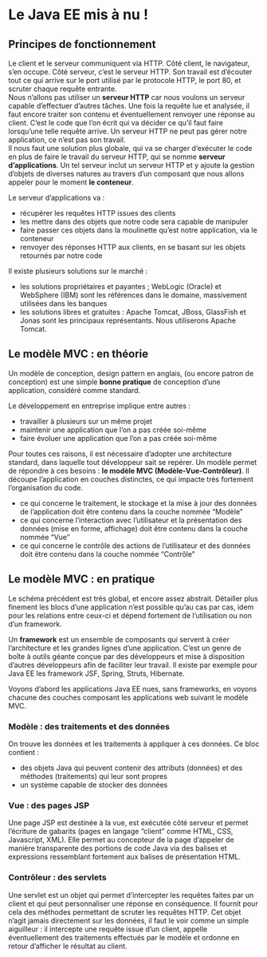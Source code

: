# Le Java EE mis à nu !

## Principes de fonctionnement
Le client et le serveur communiquent via HTTP. Côté client, le navigateur, s’en occupe. Côté serveur, c’est le serveur HTTP. Son travail est d’écouter tout ce qui arrive sur le port utilisé par le protocole HTTP, le port 80, et scruter chaque requête entrante.  
Nous n’allons pas utiliser un **serveur HTTP** car nous voulons un serveur capable d’effectuer d’autres tâches. Une fois la requête lue et analysée, il faut encore traiter son contenu et éventuellement renvoyer une réponse au client. C’est le code que l’on écrit qui va décider ce qu’il faut faire lorsqu’une telle requête arrive. Un serveur HTTP ne peut pas gérer notre application, ce n’est pas son travail.  
Il nous faut une solution plus globale, qui va se charger d’exécuter le code en plus de faire le travail du serveur HTTP, qui se nomme **serveur d’applications**. Un tel serveur inclut un serveur HTTP et y ajoute la gestion d’objets de diverses natures au travers d’un composant que nous allons appeler pour le moment **le conteneur**.

Le serveur d’applications va :
- récupérer les requêtes HTTP issues des clients
- les mettre dans des objets que notre code sera capable de manipuler
- faire passer ces objets dans la moulinette qu’est notre application, via le conteneur
- renvoyer des réponses HTTP aux clients, en se basant sur les objets retournés par notre code

Il existe plusieurs solutions sur le marché :
- les solutions propriétaires et payantes ; WebLogic (Oracle) et WebSphere (IBM) sont les références dans le domaine, massivement utilisées dans les banques
- les solutions libres et gratuites : Apache Tomcat, JBoss, GlassFish et Jonas sont les principaux représentants. Nous utiliserons Apache Tomcat.


## Le modèle MVC : en théorie

Un modèle de conception, design pattern en anglais, (ou encore patron de conception) est une simple **bonne pratique** de conception d’une application, considéré comme standard.

Le développement en entreprise implique entre autres :
- travailler à plusieurs sur un même projet
- maintenir une application que l’on a pas créée soi-même
- faire évoluer une application que l’on a pas créée soi-même

Pour toutes ces raisons, il est nécessaire d’adopter une architecture standard, dans laquelle tout développeur sait se repérer. Un modèle permet de répondre à ces besoins : **le modèle MVC (Modèle-Vue-Contrôleur)**. Il découpe l’application en couches distinctes, ce qui impacte très fortement l’organisation du code.
- ce qui concerne le traitement, le stockage et la mise à jour des données de l’application doit être contenu dans la couche nommée “Modèle”
- ce qui concerne l’interaction avec l’utilisateur et la présentation des données (mise en forme, affichage) doit être contenu dans la couche nommée “Vue”
- ce qui concerne le contrôle des actions de l’utilisateur et des données doit être contenu dans la couche nommée “Contrôle”


## Le modèle MVC : en pratique
Le schéma précédent est très global, et encore assez abstrait. Détailler plus finement les blocs d’une application n’est possible qu’au cas par cas, idem pour les relations entre ceux-ci et dépend fortement de l’utilisation ou non d’un framework.

Un **framework** est un ensemble de composants qui servent à créer l’architecture et les grandes lignes d’une application. C’est un genre de boîte à outils géante conçue par des développeurs et mise à disposition d’autres développeurs afin de faciliter leur travail. Il existe par exemple pour Java EE les framework JSF, Spring, Struts, Hibernate.

Voyons d’abord les applications Java EE nues, sans frameworks, en voyons chacune des couches composant les applications web suivant le modèle MVC.

### Modèle : des traitements et des données
On trouve les données et les traitements à appliquer à ces données. Ce bloc contient :
- des objets Java qui peuvent contenir des attributs (données) et des méthodes (traitements) qui leur sont propres
- un système capable de stocker des données

### Vue : des pages JSP
Une page JSP est destinée à la vue, est exécutée côté serveur et permet l’écriture de gabarits (pages en langage “client” comme HTML, CSS, Javascript, XML). Elle permet au concepteur de la page d’appeler de manière transparente des portions de code Java via des balises et expressions ressemblant fortement aux balises de présentation HTML.

### Contrôleur : des servlets
Une servlet est un objet qui permet d’intercepter les requêtes faites par un client et qui peut personnaliser une réponse en conséquence. Il fournit pour cela des méthodes permettant de scruter les requêtes HTTP. Cet objet n’agit jamais directement sur les données, il faut le voir comme un simple aiguilleur : il intercepte une requête issue d’un client, appelle éventuellement des traitements effectués par le modèle et ordonne en retour d’afficher le résultat au client.
